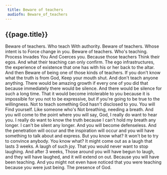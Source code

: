 ```yaml
---
 title: Beware of teachers
 audiofn: Beware_of_teachers
---
```


## {{page.title}}

Beware of teachers. Who teach With authority. Beware of teachers. Whose
intent is to Force change in you. Beware of teachers. Who's teaching.
Process Invades You And Coerces you. Because those teachers Think their
egos. And what their teaching can only confirm. The ego infrastructures,
the experience of existence that one has with his or her back to the
altar. And then Beware of being one of those kinds of teachers. If you
don't know what the truth is from God, Keep your mouth shut. And don't
teach anyone anything. There would be amazing growth if every one of you
did that because immediately there would be silence. And there would be
silence for such a long time. That it would become intolerable to you
because it is impossible for you not to be expressive, but if you're
going to be true to the willingness. Not to teach something God hasn't
disclosed to you. You will Find yourself. Like someone who's Not
breathing, needing a breath. And you will come to the point where you
will say, God, I really do want to hear you. I really do want to know
the truth because I can't hold my breath any longer. I can't be silent
any longer. And you will become defenseless. And the penetration will
occur and the inspiration will occur and you will have something to talk
about and express. But you know what? It won't be to try to convince
anybody. You know what? It might come out as a laugh that lasts 3 weeks.
A laugh of such joy. That you would never want to stop laughing. And
after 3 weeks, Those around you will have begun to laugh, and they will
have laughed, and it will extend on out. Because you will have been
teaching. And you might not even have noticed that you were teaching
because you were just being. The presence of God.

